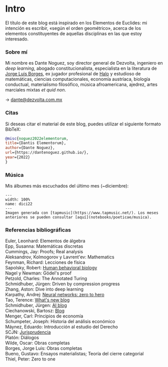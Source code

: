 # Intro
El título de este blog está inspirado en los Elementos de Euclides: mi intención es escribir, «según el orden geométrico», acerca de los elementos constituyentes de aquellas disciplinas en las que estoy interesado.

### Sobre mí
Mi nombre es Dante Noguez, soy director general de Dezvolta, ingeniero en *deep learning*, abogado constitucionalista, especialista en la literatura de [Jorge Luis Borges](https://www.amazon.com/Oh-tiempo-tus-pirámides-ensayos-ebook/dp/B08K3QGZTM/), ex jugador profesional de [Halo](https://halotracker.com/halo-infinite/profile/xbl/Magnustein/overview) y estudioso de matemáticas, ciencias computacionales, economía austríaca, biología conductual, materialismo filosófico, música afroamericana, ajedrez, artes marciales mixtas *et quid non*.

$\rightarrow$ dante@dezvolta.com.mx

### Citas
Si deseas citar el material de este blog, puedes utilizar el siguiente formato BibTeX:

```bibtex
@misc{noguez2022elementorum,
title={Dantis Elementorum},
author={Dante Noguez},
url={https://dantenoguez.github.io/},
year={2022}
}
```

### Música
Mis álbumes más escuchados del último mes (~diciembre):
```{figure} img/dic22.jpeg
---
width: 100%
name: dici22
---
Imagen generada con [tapmusic](https://www.tapmusic.net/). Los meses anteriores se pueden consultar [aquí](notebooks/poeticae/musica). 
```

### Referencias bibliográficas
Euler, Leonhard: Elementos de álgebra <br>
Epp, Susanna: Matemáticas discretas <br>
Cummings, Jay: Proofs; Real analysis <br>
Aleksandrov, Kolmogorov y Lavrent'ev: Mathematics <br>
Feynman, Richard: Lecciones de física <br>
Sapolsky, Robert: [Human behavioral biology](https://www.youtube.com/playlist?list=PL848F2368C90DDC3D) <br>
Nagel y Newman: Gödel's proof <br>
Petzold, Charles: The Annotated Turing <br>
Schmidhuber, Jürgen: Driven by compression progress <br>
Zhang, Aston: Dive into deep learning <br>
Karpathy, Andrej: [Neural networks: zero to hero](https://www.youtube.com/watch?v=VMj-3S1tku0&list=PLAqhIrjkxbuWI23v9cThsA9GvCAUhRvKZ) <br>
Tao, Terence: [What's new blog](https://terrytao.wordpress.com) <br>
Schmidhuber, Jürgen: [AI blog](https://people.idsia.ch/~juergen/) <br>
Ciechanowski, Bartosz: [Blog](https://ciechanow.ski) <br>
Menger, Carl: Principios de economía <br>
Schumpeter, Joseph: Historia del análisis económico <br>
Máynez, Eduardo: Introducción al estudio del Derecho <br>
SCJN: [Jurisprudencia](https://sjf2.scjn.gob.mx/busqueda-principal-tesis) <br>
Platón: Diálogos <br>
Wilde, Oscar: Obras completas <br>
Borges, Jorge Luis: Obras completas <br>
Bueno, Gustavo: Ensayos materialistas; Teoría del cierre categorial <br>
Thiel, Peter: Zero to one <br>